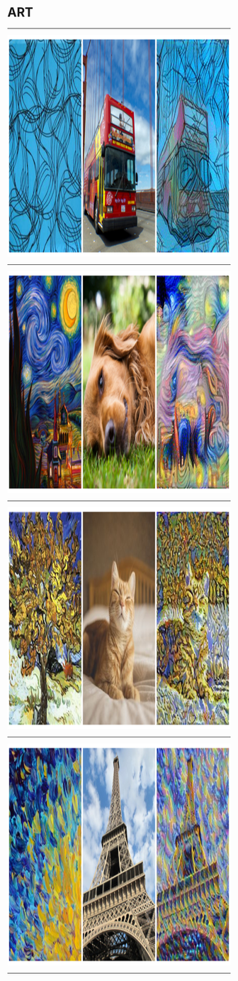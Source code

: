 # ART

<hr>
<img src="z/11.jpg" style="width:500;height:500px;">
<hr>
<img src="z/22.jpg" style="width:500;height:500px;">
<hr>
<img src="z/33.jpg" style="width:500;height:500px;">
<hr>
<img src="z/44.jpg" style="width:500;height:500px;">
<hr>

